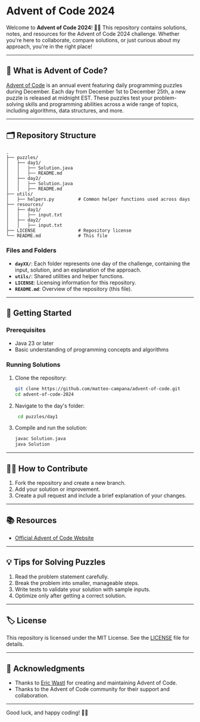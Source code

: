 # Advent of Code 2024

Welcome to **Advent of Code 2024**! 🎄✨ This repository contains solutions, notes, and resources for the Advent of Code 2024 challenge. Whether you're here to collaborate, compare solutions, or just curious about my approach, you're in the right place!

---

## 🌟 What is Advent of Code?

[Advent of Code](https://adventofcode.com/) is an annual event featuring daily programming puzzles during December. Each day from December 1st to December 25th, a new puzzle is released at midnight EST. These puzzles test your problem-solving skills and programming abilities across a wide range of topics, including algorithms, data structures, and more.

---

## 🗂️ Repository Structure

```plaintext
.
├── puzzles/
│   ├── day1/
│   │   ├── Solution.java
│   │   ├── README.md
│   ├── day2/
│   │   ├── Solution.java
│   │   ├── README.md
├── utils/
│   ├── helpers.py         # Common helper functions used across days
├── resources/
│   ├── day1/
│   │   ├── input.txt
│   ├── day2/
│   │   ├── input.txt
├── LICENSE                # Repository license
└── README.md              # This file
```

### Files and Folders
- **`dayXX/`**: Each folder represents one day of the challenge, containing the input, solution, and an explanation of the approach.
- **`utils/`**: Shared utilities and helper functions.
- **`LICENSE`**: Licensing information for this repository.
- **`README.md`**: Overview of the repository (this file).

---

## 🚀 Getting Started

### Prerequisites

- Java 23 or later
- Basic understanding of programming concepts and algorithms

### Running Solutions

1. Clone the repository:
   ```bash
   git clone https://github.com/matteo-campana/advent-of-code.git
   cd advent-of-code-2024
   ```

2. Navigate to the day's folder:
   ```bash
    cd puzzles/day1
    ```

3. Compile and run the solution:
    ```bash
    javac Solution.java
    java Solution
    ```
---

## 🧑‍💻 How to Contribute

1. Fork the repository and create a new branch.
2. Add your solution or improvement.
3. Create a pull request and include a brief explanation of your changes.

---

## 📚 Resources

- [Official Advent of Code Website](https://adventofcode.com/)

---

## 💡 Tips for Solving Puzzles

1. Read the problem statement carefully.
2. Break the problem into smaller, manageable steps.
3. Write tests to validate your solution with sample inputs.
4. Optimize only after getting a correct solution.

---

## 🏷️ License

This repository is licensed under the MIT License. See the [LICENSE](./LICENSE) file for details.

---

## 🙌 Acknowledgments

- Thanks to [Eric Wastl](https://twitter.com/ericwastl) for creating and maintaining Advent of Code.
- Thanks to the Advent of Code community for their support and collaboration.

---

Good luck, and happy coding! 🎅🎁
